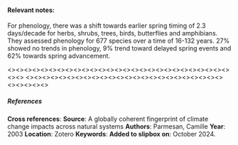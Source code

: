 #### **Relevant notes**:
For phenology, there was a shift towards earlier spring timing of 2.3 days/decade for herbs, shrubs, trees, birds, butterflies and amphibians.
They assessed phenology for 677 species over a time of 16-132 years. 27% showed no trends in phenology, 9% trend toward delayed spring events and 62% towards spring advancement.

<><><><><><><><><><><><><><><><><><><><><><><><><><><><><>
<><><><><><><><><><><><><><><><><><><><><><><><><><><><><>
##### References
**Cross references**:
**Source**: A globally coherent fingerprint of climate change impacts across natural systems
**Authors**: Parmesan, Camille
**Year**: 2003
**Location**: Zotero
**Keywords**: 
**Added to slipbox on**:  October 2024. 
